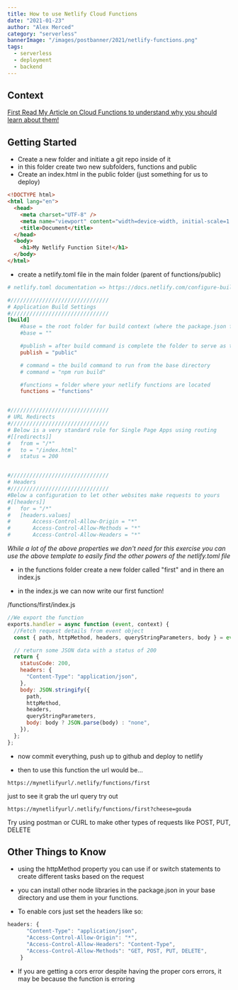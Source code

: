 ```yaml
---
title: How to use Netlify Cloud Functions
date: "2021-01-23"
author: "Alex Merced"
category: "serverless"
bannerImage: "/images/postbanner/2021/netlify-functions.png"
tags:
  - serverless
  - deployment
  - backend
---
```


## Context

[First Read My Article on Cloud Functions to understand why you should learn about them!](https://tuts.alexmercedcoder.dev/2021/1/cloudfunctions/)

## Getting Started

- Create a new folder and initiate a git repo inside of it
- in this folder create two new subfolders, functions and public
- Create an index.html in the public folder (just something for us to deploy)

```html
<!DOCTYPE html>
<html lang="en">
  <head>
    <meta charset="UTF-8" />
    <meta name="viewport" content="width=device-width, initial-scale=1.0" />
    <title>Document</title>
  </head>
  <body>
    <h1>My Netlify Function Site!</h1>
  </body>
</html>
```

- create a netlify.toml file in the main folder (parent of functions/public)

```toml
# netlify.toml documentation => https://docs.netlify.com/configure-builds/file-based-configuration/#post-processing

#///////////////////////////////
# Application Build Settings
#///////////////////////////////
[build]
    #base = the root folder for build context (where the package.json file is)
    #base = ""

    #publish = after build command is complete the folder to serve as the website
    publish = "public"

    # command = the build command to run from the base directory
    # command = "npm run build"

    #functions = folder where your netlify functions are located
    functions = "functions"


#///////////////////////////////
# URL Redirects
#///////////////////////////////
# Below is a very standard rule for Single Page Apps using routing
#[[redirects]]
#   from = "/*"
#   to = "/index.html"
#   status = 200


#///////////////////////////////
# Headers
#///////////////////////////////
#Below a configuration to let other websites make requests to yours
#[[headers]]
#   for = "/*"
#   [headers.values]
#       Access-Control-Allow-Origin = "*"
#       Access-Control-Allow-Methods = "*"
#       Access-Control-Allow-Headers = "*"

```

_While a lot of the above properties we don't need for this exercise you can use the above template to easily find the other powers of the netlify.toml file_

- in the functions folder create a new folder called "first" and in there an index.js

- in the index.js we can now write our first function!

/functions/first/index.js

```js
//We export the function
exports.handler = async function (event, context) {
  //Fetch request details from event object
  const { path, httpMethod, headers, queryStringParameters, body } = event;

  // return some JSON data with a status of 200
  return {
    statusCode: 200,
    headers: {
      "Content-Type": "application/json",
    },
    body: JSON.stringify({
      path,
      httpMethod,
      headers,
      queryStringParameters,
      body: body ? JSON.parse(body) : "none",
    }),
  };
};
```

- now commit everything, push up to github and deploy to netlify

- then to use this function the url would be...

```
https://mynetlifyurl/.netlify/functions/first
```

just to see it grab the url query try out

```
https://mynetlifyurl/.netlify/functions/first?cheese=gouda
```

Try using postman or CURL to make other types of requests like POST, PUT, DELETE

## Other Things to Know

- using the httpMethod property you can use if or switch statements to create different tasks based on the request

- you can install other node libraries in the package.json in your base directory and use them in your functions.

- To enable cors just set the headers like so:

```js
headers: {
      "Content-Type": "application/json",
      "Access-Control-Allow-Origin": "*",
      "Access-Control-Allow-Headers": "Content-Type",
      "Access-Control-Allow-Methods": "GET, POST, PUT, DELETE",
    }
```

- If you are getting a cors error despite having the proper cors errors, it may be because the function is erroring
